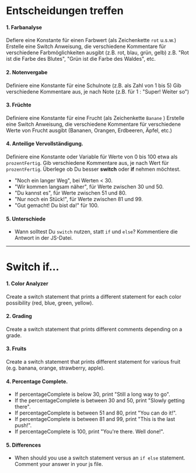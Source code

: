 # Entscheidungen treffen

#### 1. Farbanalyse
Defiere eine Konstante für einen Farbwert (als Zeichenkette `rot` u.s.w.)
Erstelle eine Switch Anweisung, die verschiedene Kommentare für verschiedene Farbmöglichkeiten ausgibt (z.B. rot, blau, grün, gelb)
z.B. "Rot ist die Farbe des Blutes", "Grün ist die Farbe des Waldes", etc.

#### 2. Notenvergabe
Definiere eine Konstante für eine Schulnote (z.B. als Zahl von 1 bis 5)
Gib verschiedene Kommentare aus, je nach Note (z.B. für 1 : "Super! Weiter so")

#### 3. Früchte
Definiere eine Konstante für eine Frucht (als Zeichenkette `Banane` )
Erstelle eine Switch Anweisung, die verschiedene Kommentare für verschiedene Werte von Frucht ausgibt (Bananen, Orangen, Erdbeeren, Äpfel, etc.)

#### 4. Anteilige Vervollständigung.
Definiere eine Konstante oder Variable für Werte von 0 bis 100 etwa als `prozentFertig`.
Gib verschiedene Kommentare aus, je nach Wert für `prozentFertig`.
Überlege ob Du besser **switch** oder **if** nehmen möchtest.

* "Noch ein langer Weg", bei Werten < 30.
* "Wir kommen langsam näher", für Werte zwischen 30 und 50.
* "Du kannst es", für Werte zwischen 51 und 80.
* "Nur noch ein Stück!", für Werte zwischen 81 und 99.
* "Gut gemacht! Du bist da!" für 100.

#### 5. Unterschiede
* Wann solltest Du `switch` nutzen, statt `if` und `else`? Kommentiere die Antwort in der JS-Datei.



---

# Switch if... 

#### 1. Color Analyzer
Create a switch statement that prints a different statement for each color possibility (red, blue, green, yellow).

#### 2. Grading
Create a switch statement that prints different comments depending on a grade.

#### 3. Fruits
Create a switch statement that prints different statement for various fruit (e.g. banana, orange, strawberry, apple).

#### 4. Percentage Complete. 
* If percentageComplete is below 30, print "Still a long way to go". 
* If the percentageComplete is between 30 and 50, print "Slowly getting there". 
* If percentageComplete is between 51 and 80, print "You can do it!". 
* If percentageComplete is between 81 and 99, print "This is the last push!".
* If percentageComplete is 100, print "You're there. Well done!". 

#### 5. Differences
* When should you use a switch statement versus an `if else` statement. Comment your answer in your js file.
